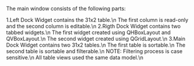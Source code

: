 The main window consists of the following parts:

1.Left Dock Widget contains the 31x2 table.\n
    The first column is read-only and the second column is editable.\n
2.Rigth Dock Widget contains two tabbed widgets.\n
    The first  widget created using QHBoxLayout and QVBoxLayout.\n
    The second widget created using QGridLayout.\n
3.Main Dock Widget contains two 31x2 tables.\n
    The first  table is sortable.\n
    The second table is sortable and filterable.\n
    NOTE: Filtering process is case sensitive.\n
All table views used the same data model.\n
